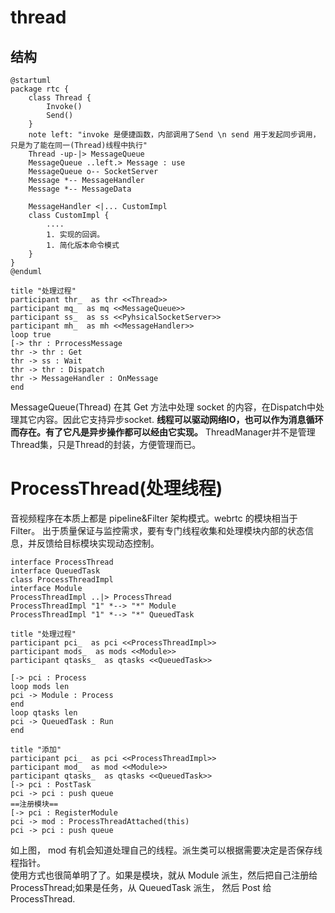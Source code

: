 # thread  

## 结构
```plantuml
@startuml
package rtc { 
    class Thread {
        Invoke() 
        Send() 
    }
    note left: "invoke 是便捷函数，内部调用了Send \n send 用于发起同步调用，只是为了能在同一(Thread)线程中执行"
    Thread -up-|> MessageQueue
    MessageQueue ..left.> Message : use
    MessageQueue o-- SocketServer
    Message *-- MessageHandler
    Message *-- MessageData

    MessageHandler <|... CustomImpl
    class CustomImpl {
        ....
        1. 实现的回调。
        1. 简化版本命令模式
    }
}
@enduml
```
```plantuml
title "处理过程"
participant thr_  as thr <<Thread>>
participant mq_  as mq <<MessageQueue>>
participant ss_  as ss <<PyhsicalSocketServer>>
participant mh_  as mh <<MessageHandler>>
loop true
[-> thr : PrrocessMessage
thr -> thr : Get
thr -> ss : Wait
thr -> thr : Dispatch
thr -> MessageHandler : OnMessage
end
```
MessageQueue(Thread) 在其 Get 方法中处理 socket 的内容，在Dispatch中处理其它内容。因此它支持异步socket.
**线程可以驱动网络IO，也可以作为消息循环而存在。有了它凡是异步操作都可以经由它实现。**
ThreadManager并不是管理Thread集，只是Thread的封装，方便管理而已。
# ProcessThread(处理线程)
音视频程序在本质上都是 pipeline&Filter 架构模式。webrtc 的模块相当于Filter。 出于质量保证与监控需求，要有专门线程收集和处理模块内部的状态信息，并反馈给目标模块实现动态控制。
```plantuml
interface ProcessThread
interface QueuedTask
class ProcessThreadImpl
interface Module
ProcessThreadImpl ..|> ProcessThread
ProcessThreadImpl "1" *--> "*" Module
ProcessThreadImpl "1" *--> "*" QueuedTask
```
```plantuml
title "处理过程"
participant pci_  as pci <<ProcessThreadImpl>>
participant mods_  as mods <<Module>>
participant qtasks_  as qtasks <<QueuedTask>>

[-> pci : Process
loop mods len
pci -> Module : Process
end
loop qtasks len
pci -> QueuedTask : Run
end
```
```plantuml
title "添加"
participant pci_  as pci <<ProcessThreadImpl>>
participant mod_  as mod <<Module>>
participant qtasks_  as qtasks <<QueuedTask>>
[-> pci : PostTask
pci -> pci : push queue
==注册模块==
[-> pci : RegisterModule
pci -> mod : ProcessThreadAttached(this)
pci -> pci : push queue
```
如上图， mod 有机会知道处理自己的线程。派生类可以根据需要决定是否保存线程指针。  
使用方式也很简单明了了。如果是模块，就从 Module 派生，然后把自己注册给 ProcessThread;如果是任务，从 QueuedTask 派生， 然后 Post 给 ProcessThread.